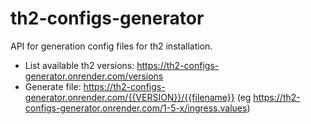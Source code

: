 # th2-configs-generator
API for generation config files for th2 installation.

- List available th2 versions: https://th2-configs-generator.onrender.com/versions
- Generate file: https://th2-configs-generator.onrender.com/{{VERSION}}/{{filename}} (eg https://th2-configs-generator.onrender.com/1-5-x/ingress.values)

